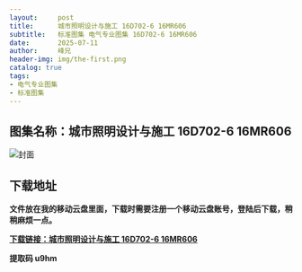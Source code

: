 ```yaml
---
layout:     post
title:      城市照明设计与施工 16D702-6 16MR606
subtitle:   标准图集 电气专业图集 16D702-6 16MR606
date:       2025-07-11
author:     峰兄
header-img: img/the-first.png
catalog: true
tags:
- 电气专业图集
- 标准图集
---
```

## 图集名称：城市照明设计与施工 16D702-6 16MR606
![封面](https://pic1.imgdb.cn/item/6870acdf58cb8da5c89b82ab.jpg)


## 下载地址 ##
**文件放在我的移动云盘里面，下载时需要注册一个移动云盘账号，登陆后下载，稍稍麻烦一点。**  
  
[**下载链接：城市照明设计与施工 16D702-6 16MR606**](https://caiyun.139.com/w/i/2oxwDP4c6Mqp3)


**提取码 u9hm**

